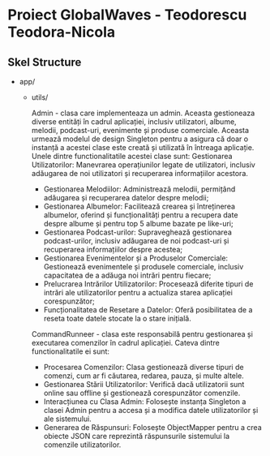 # Proiect GlobalWaves  - Teodorescu Teodora-Nicola

[//]: # (<div align="center"><img src="https://tenor.com/view/listening-to-music-spongebob-gif-8009182.gif" width="300px"></div>)

[//]: # ()
[//]: # (#### Assignment Link: [https://ocw.cs.pub.ro/courses/poo-ca-cd/teme/proiect/etapa1]&#40;https://ocw.cs.pub.ro/courses/poo-ca-cd/teme/proiect/etapa1&#41;)

[//]: # ()

## Skel Structure

* app/
   * utils/
   
        Admin - clasa care implementeaza un admin. Aceasta gestioneaza diverse entități în cadrul aplicației, inclusiv utilizatori, albume, melodii, podcast-uri, evenimente și produse comerciale. Aceasta urmează modelul de design Singleton pentru a asigura că doar o instanță a acestei clase este creată și utilizată în întreaga aplicație. Unele dintre functionalitatile acestei clase sunt: Gestionarea Utilizatorilor: Manevrarea operațiunilor legate de utilizatori, inclusiv adăugarea de noi utilizatori și recuperarea informațiilor acestora.
     
        - Gestionarea Melodiilor: Administrează melodii, permițând adăugarea și recuperarea datelor despre melodii;
        - Gestionarea Albumelor: Facilitează crearea și întreținerea albumelor, oferind și funcționalități pentru a recupera date despre albume și pentru top 5 albume bazate pe like-uri;
        - Gestionarea Podcast-urilor: Supraveghează gestionarea podcast-urilor, inclusiv adăugarea de noi podcast-uri și recuperarea informațiilor despre acestea;
        - Gestionarea Evenimentelor și a Produselor Comerciale: Gestionează evenimentele și produsele comerciale, inclusiv capacitatea de a adăuga noi intrări pentru fiecare;
        - Prelucrarea Intrărilor Utilizatorilor: Procesează diferite tipuri de intrări ale utilizatorilor pentru a actualiza starea aplicației corespunzător;
        - Funcționalitatea de Resetare a Datelor: Oferă posibilitatea de a reseta toate datele stocate la o stare inițială.
        
       CommandRunneer - clasa este responsabilă pentru gestionarea și executarea comenzilor în cadrul aplicației. Cateva dintre functionalitatile ei sunt:

        - Procesarea Comenzilor: Clasa gestionează diverse tipuri de comenzi, cum ar fi căutarea, redarea, pauza, și multe altele.
        - Gestionarea Stării Utilizatorilor: Verifică dacă utilizatorii sunt online sau offline și gestionează corespunzător comenzile.
        - Interacțiunea cu Clasa Admin: Folosește instanța Singleton a clasei Admin pentru a accesa și a modifica datele utilizatorilor și ale sistemului.
        -  Generarea de Răspunsuri: Folosește ObjectMapper pentru a crea obiecte JSON care reprezintă răspunsurile sistemului la comenzile utilizatorilor.

[//]: # (  * checker/ - checker files)

[//]: # (  * fileio/ - contains classes used to read data from the json files)

[//]: # (  * main/)

[//]: # (      * Main - the Main class runs the checker on your implementation. Add the entry point to your implementation in it. Run Main to test your implementation from the IDE or from command line.)

[//]: # (      * Test - run the main method from Test class with the name of the input file from the command line and the result will be written)

[//]: # (        to the out.txt file. Thus, you can compare this result with ref.)

[//]: # (* input/ - contains the tests and library in JSON format)

[//]: # (* ref/ - contains all reference output for the tests in JSON format)

[//]: # (<div align="center"><img src="https://tenor.com/view/homework-time-gif-24854817.gif" width="500px"></div>)
